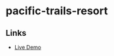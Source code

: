 # pacific-trails-resort

## Links
* [Live Demo](https://debgoodwin.github.io/pacific-trails-resort/)
